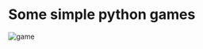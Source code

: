 # Some simple python games

![game](https://raw.githubusercontent.com/robineco/Simple-Python-Games/master/preview.png)

